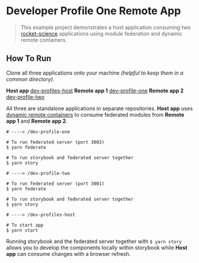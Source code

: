 # Developer Profile One Remote App

> This example project demonstrates a host application consuming two [rocket-science](https://github.com/SketchLagoon/rocket-science) applications using module federation and dynamic remote containers.

## How To Run

Clone all three applications onto your machine _(helpful to keep them in a common directory)_.

**Host app** [dev-profiles-host](https://github.com/ahoward2/dev-profiles-host)
**Remote app 1** [dev-profile-one](https://github.com/ahoward2/dev-profile-one)
**Remote app 2** [dev-profile-two](https://github.com/ahoward2/dev-profile-two)

All three are standalone applications in separate repositories. **Host app** uses [dynamic remote containers](https://webpack.js.org/concepts/module-federation/#dynamic-remote-containers) to consume federated modules from **Remote app 1** and **Remote app 2**.

```
# ----> /dev-profile-one

# To run federated server (port 3003)
$ yarn federate

# To run storybook and federated server together
$ yarn story
```

```
# ----> /dev-profile-two

# To run federated server (port 3001)
$ yarn federate

# To run storybook and federated server together
$ yarn story
```

```
# ----> /dev-profiles-host

# To start app
$ yarn start
```

Running storybook and the federated server together with `$ yarn story` allows you to develop the components locally within storybook while **Host app** can consume changes with a browser refresh.
